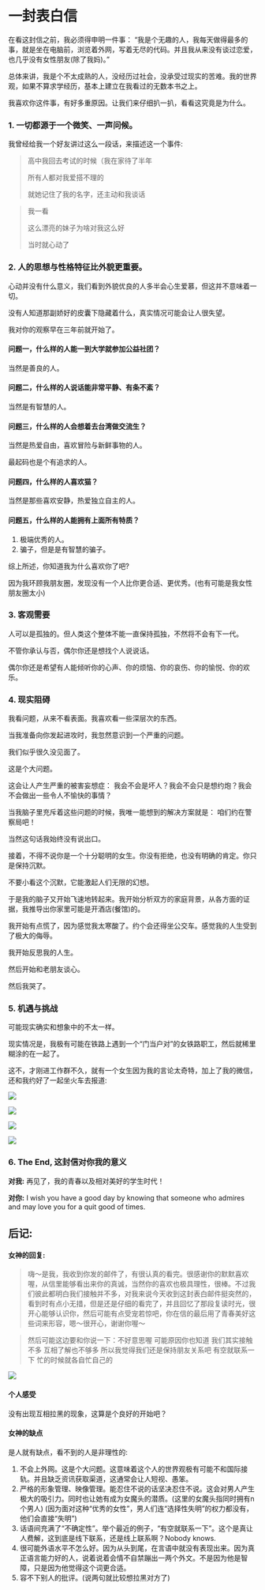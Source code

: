 # 一封表白信

在看这封信之前，我必须得申明一件事： “我是个无趣的人，我每天做得最多的事，就是坐在电脑前，浏览着外网，写着无尽的代码。并且我从来没有谈过恋爱，也几乎没有女性朋友\(除了我妈\)。”

总体来讲，我是个不太成熟的人，没经历过社会，没承受过现实的苦难。我的世界观，如果不算求学经历，基本上建立在我看过的无数本书之上。

我喜欢你这件事，有好多重原因。让我们来仔细扒一扒，看看这究竟是为什么。

### **1. 一切都源于一个微笑、一声问候。**

我曾经给我一个好友讲过这么一段话，来描述这一个事件:

> 高中我回去考试的时候（我在家待了半年
>
> 所有人都对我爱搭不理的
>
> 就她记住了我的名字，还主动和我谈话

> 我一看
>
> 这么漂亮的妹子为啥对我这么好
>
> 当时就心动了

### 2. 人的思想与性格特征比外貌更重要。

心动并没有什么意义，我们看到外貌优良的人多半会心生爱慕，但这并不意味着一切。

没有人知道那副娇好的皮囊下隐藏着什么，真实情况可能会让人很失望。

我对你的观察早在三年前就开始了。

#### 问题一，什么样的人能一到大学就参加公益社团？

当然是善良的人。

#### 问题二，什么样的人说话能非常平静、有条不紊？

当然是有智慧的人。

#### 问题三，什么样的人会想着去台湾做交流生？

当然是热爱自由，喜欢冒险与新鲜事物的人。

最起码也是个有追求的人。

#### 问题四，什么样的人喜欢猫？

当然是那些喜欢安静，热爱独立自主的人。

#### 问题五，什么样的人能拥有上面所有特质？

1. 极端优秀的人。
2. 骗子，但是是有智慧的骗子。

综上所述，你知道我为什么喜欢你了吧? 

因为我环顾我朋友圈，发现没有一个人比你更合适、更优秀。\(也有可能是我女性朋友圈太小\)

### 3. 客观需要

人可以是孤独的。但人类这个整体不能一直保持孤独，不然将不会有下一代。

不管你承认与否，偶尔你还是想找个人说说话。

偶尔你还是希望有人能倾听你的心声、你的烦恼、你的哀伤、你的愉悦、你的欢乐。

### 4. 现实阻碍

我看问题，从来不看表面。我喜欢看一些深层次的东西。

当我准备向你发起进攻时，我忽然意识到一个严重的问题。

我们似乎很久没见面了。

这是个大问题。

这会让人产生严重的被害妄想症： 我会不会是坏人？我会不会只是想约炮？我会不会做出一些令人不愉快的事情？

当我脑子里充斥着这些问题的时候，我唯一能想到的解决方案就是： 咱们约在警察局吧！

当然这句话我始终没有说出口。



接着，不得不说你是一个十分聪明的女生。你没有拒绝，也没有明确的肯定。你只是保持沉默。

不要小看这个沉默，它能激起人们无限的幻想。

于是我的脑子又开始飞速地转起来。我开始分析双方的家庭背景，从各方面的证据，我推导出你家里可能是开酒店\(餐馆\)的。

我开始有点慌了，因为感觉我太寒酸了。约个会还得坐公交车。感觉我的人生受到了极大的侮辱。

我开始反思我的人生。

然后开始和老朋友谈心。

然后我哭了。

### 5. 机遇与挑战

可能现实确实和想象中的不太一样。

现实情况是，我极有可能在铁路上遇到一个“门当户对”的女铁路职工，然后就稀里糊涂的在一起了。

这不，才刚进工作群不久，就有一个女生因为我的言论太奇特，加上了我的微信，还和我约好了一起坐火车去报道:

![](../../.gitbook/assets/66a8262181455c5461e24f60dd992dd8a4508aa75df316580be816e5bd4a543c.png)

![](../../.gitbook/assets/7bc2e02867ecedff52168c3ee67eb51a4df2ca1498a4ac1c3ba662509d3ed5e8.png)

![](../../.gitbook/assets/f3f963f976a48c8f4aafeb716db9ca7592119f330006021998b4ebb10e8c03b0.png)

![](../../.gitbook/assets/9080d7470090b15311d48dda05d11d97e02510b3688f86d152322be7e2fa83ae.png)

### 6. The End, 这封信对你我的意义

**对我:** 再见了，我的青春以及相对美好的学生时代！

**对你:** I wish you have a good day by knowing that someone who admires and may love you for a quit good of times.

## 后记:

#### 女神的回复:

> 嗨～是我，我收到你发的邮件了，有很认真的看完。很感谢你的默默喜欢喔，从信里能够看出来你的真诚，当然你的喜欢也极具理性，很棒。不过我们彼此都明白我们接触并不多，对我来说今天收到这封表白邮件挺突然的，看到时有点小无措，但是还是仔细的看完了，并且回忆了那段复读时光，很开心能够认识你，然后可能有点受宠若惊吧，你在信的最后用了青春美好这些词来形容，嗯～很开心，谢谢你喔～

> 然后可能这边要和你说一下：不好意思喔 可能原因你也知道 我们其实接触不多 互相了解也不够多 所以我觉得我们还是保持朋友关系吧 有空就联系一下 忙的时候就各自忙自己的

 

![](../../.gitbook/assets/6b2d197192fb1b523bedae62ab387075b861ed45e23ce58c4e8c24571672b211.png)

#### 个人感受

没有出现互相拉黑的现象，这算是个良好的开始吧？

#### 女神的缺点

是人就有缺点，看不到的人是非理性的:

1. 不会上外网。这是个大问题。这意味着这个人的世界观极有可能不和国际接轨。并且缺乏资讯获取渠道，这通常会让人短视、愚笨。
2. 严格的形象管理、映像管理。能忍住不说的话坚决忍住不说。这会对男人产生极大的吸引力。同时也让她有成为女魔头的潜质。\(这里的女魔头指同时拥有n个男人\) \(因为面对这种“优秀的女性”，男人们连“选择性失明”的权力都没有，他们会直接“失明”\)
3. 话语间充满了“不确定性”。举个最近的例子，“有空就联系一下”。这个是真让人费解，这到底是线下联系，还是线上联系啊？Nobody knows.
4. 很可能外语水平不怎么好。因为从头到尾，在言语中就没有表现出来。因为真正语言能力好的人，说着说着会情不自禁蹦出一两个外文。不是因为他是智障，只是因为他觉得这个词更合适。
5. 容不下别人的批评。\(说两句就比较想拉黑对方了\)

